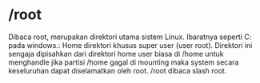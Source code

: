 # /root

Dibaca root, merupakan direktori utama sistem Linux. Ibaratnya seperti C: pada windows.: Home direktori khusus super user (user root). Direktori ini sengaja dipisahkan dari direktori home user biasa di /home untuk menghandle jika partisi /home gagal di mounting maka system secara keseluruhan dapat diselamatkan oleh root. /root dibaca slash root.